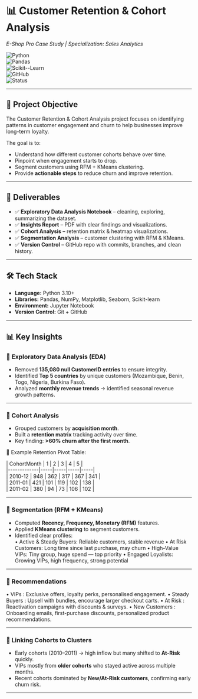 # 📊 Customer Retention & Cohort Analysis  
*E-Shop Pro Case Study | Specialization: Sales Analytics*  

![Python](https://img.shields.io/badge/Python-3.10%2B-blue)  
![Pandas](https://img.shields.io/badge/Pandas-EDA-green)  
![Scikit--Learn](https://img.shields.io/badge/ML-Segmentation-orange)  
![GitHub](https://img.shields.io/badge/VersionControl-GitHub-lightgrey)  
![Status](https://img.shields.io/badge/Status-Complete-success)  

---

## 🎯 Project Objective  
The Customer Retention & Cohort Analysis project focuses on identifying patterns in customer engagement and churn to help businesses improve long-term loyalty.  

The goal is to:  
- Understand how different customer cohorts behave over time.  
- Pinpoint when engagement starts to drop.  
- Segment customers using RFM + KMeans clustering.  
- Provide **actionable steps** to reduce churn and improve retention.  

---

## 📌 Deliverables  
- ✅ **Exploratory Data Analysis Notebook** – cleaning, exploring, summarizing the dataset.  
- ✅ **Insights Report** – PDF with clear findings and visualizations.  
- ✅ **Cohort Analysis** – retention matrix & heatmap visualizations.  
- ✅ **Segmentation Analysis** – customer clustering with RFM & KMeans.  
- ✅ **Version Control** – GitHub repo with commits, branches, and clean history.  

---

## 🛠️ Tech Stack  
- **Language:** Python 3.10+  
- **Libraries:** Pandas, NumPy, Matplotlib, Seaborn, Scikit-learn  
- **Environment:** Jupyter Notebook  
- **Version Control:** Git + GitHub  

---

## 📊 Key Insights  

### 🔹 Exploratory Data Analysis (EDA)  
- Removed **135,080 null CustomerID entries** to ensure integrity.  
- Identified **Top 5 countries** by unique customers (Mozambique, Benin, Togo, Nigeria, Burkina Faso).  
- Analyzed **monthly revenue trends** → identified seasonal revenue growth patterns.  

---

### 🔹 Cohort Analysis  
- Grouped customers by **acquisition month**.  
- Built a **retention matrix** tracking activity over time.  
- Key finding: **>60% churn after the first month**.  

📑 Example Retention Pivot Table:  

| CohortMonth | 1   | 2   | 3   | 4   | 5   |  
|-------------|-----|-----|-----|-----|  
| 2010-12     | 948 | 362 | 317 | 367 | 341 |  
| 2011-01     | 421 | 101 | 119 | 102 | 138 |  
| 2011-02     | 380 | 94  | 73  | 106 | 102 |  

---

### 🔹 Segmentation (RFM + KMeans)  
- Computed **Recency, Frequency, Monetary (RFM)** features.  
- Applied **KMeans clustering** to segment customers.  
- Identified clear profiles:  
• Active & Steady Buyers: Reliable customers, stable revenue
• At Risk Customers: Long time since last purchase, may churn
• High-Value VIPs: Tiny group, huge spend — top priority
• Engaged Loyalists: Growing VIPs, high frequency, strong potential

---

### 🔹 Recommendations
• VIPs : Exclusive offers, loyalty perks, personalised engagement.
• Steady Buyers : Upsell with bundles, encourage larger checkout carts.
• At Risk : Reactivation campaigns with discounts & surveys.
• New Customers : Onboarding emails, first-purchase discounts, personalized product recommendations.

---

### 🔹 Linking Cohorts to Clusters  
- Early cohorts (2010–2011) → high inflow but many shifted to **At-Risk** quickly.  
- VIPs mostly from **older cohorts** who stayed active across multiple months.  
- Recent cohorts dominated by **New/At-Risk customers**, confirming early churn risk.  

---
